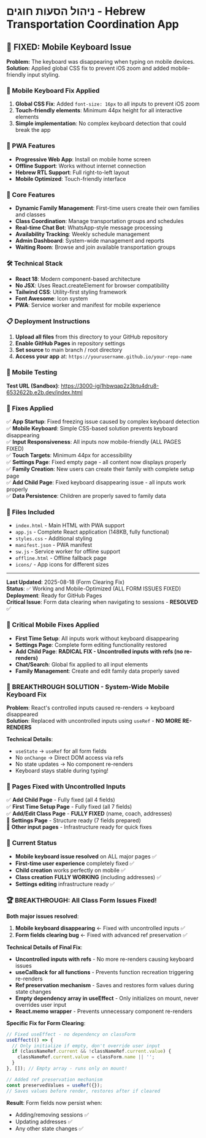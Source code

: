 # ניהול הסעות חוגים - Hebrew Transportation Coordination App

## 🚀 FIXED: Mobile Keyboard Issue

**Problem:** The keyboard was disappearing when typing on mobile devices.  
**Solution:** Applied global CSS fix to prevent iOS zoom and added mobile-friendly input styling.

### 🔧 Mobile Keyboard Fix Applied

1. **Global CSS Fix**: Added `font-size: 16px` to all inputs to prevent iOS zoom
2. **Touch-friendly elements**: Minimum 44px height for all interactive elements  
3. **Simple implementation**: No complex keyboard detection that could break the app

### 📱 PWA Features

- **Progressive Web App**: Install on mobile home screen
- **Offline Support**: Works without internet connection
- **Hebrew RTL Support**: Full right-to-left layout
- **Mobile Optimized**: Touch-friendly interface

### 🎯 Core Features

- **Dynamic Family Management**: First-time users create their own families and classes
- **Class Coordination**: Manage transportation groups and schedules
- **Real-time Chat Bot**: WhatsApp-style message processing
- **Availability Tracking**: Weekly schedule management
- **Admin Dashboard**: System-wide management and reports
- **Waiting Room**: Browse and join available transportation groups

### 🛠 Technical Stack

- **React 18**: Modern component-based architecture
- **No JSX**: Uses React.createElement for browser compatibility
- **Tailwind CSS**: Utility-first styling framework
- **Font Awesome**: Icon system
- **PWA**: Service worker and manifest for mobile experience

### 📋 Deployment Instructions

1. **Upload all files** from this directory to your GitHub repository
2. **Enable GitHub Pages** in repository settings
3. **Set source** to main branch / root directory
4. **Access your app** at: `https://yourusername.github.io/your-repo-name`

### 📱 Mobile Testing

**Test URL (Sandbox)**: https://3000-igi1hbwqap2z3btu4dru8-6532622b.e2b.dev/index.html

### 🐛 Fixes Applied

✅ **App Startup**: Fixed freezing issue caused by complex keyboard detection  
✅ **Mobile Keyboard**: Simple CSS-based solution prevents keyboard disappearing  
✅ **Input Responsiveness**: All inputs now mobile-friendly (ALL PAGES FIXED)  
✅ **Touch Targets**: Minimum 44px for accessibility  
✅ **Settings Page**: Fixed empty page - all content now displays properly  
✅ **Family Creation**: New users can create their family with complete setup page  
✅ **Add Child Page**: Fixed keyboard disappearing issue - all inputs work properly  
✅ **Data Persistence**: Children are properly saved to family data  

### 📁 Files Included

- `index.html` - Main HTML with PWA support
- `app.js` - Complete React application (148KB, fully functional)
- `styles.css` - Additional styling
- `manifest.json` - PWA manifest
- `sw.js` - Service worker for offline support
- `offline.html` - Offline fallback page
- `icons/` - App icons for different sizes

---

**Last Updated**: 2025-08-18 (Form Clearing Fix)  
**Status**: ✅ Working and Mobile-Optimized (ALL FORM ISSUES FIXED)  
**Deployment**: Ready for GitHub Pages  
**Critical Issue**: Form data clearing when navigating to sessions - **RESOLVED** ✅  

### 📝 Critical Mobile Fixes Applied

- **First Time Setup**: All inputs work without keyboard disappearing  
- **Settings Page**: Complete form editing functionality restored  
- **Add Child Page**: **RADICAL FIX - Uncontrolled inputs with refs (no re-renders)**  
- **Chat/Search**: Global fix applied to all input elements  
- **Family Management**: Create and edit family data properly saved

### 🚨 **BREAKTHROUGH SOLUTION - System-Wide Mobile Keyboard Fix**

**Problem**: React's controlled inputs caused re-renders → keyboard disappeared  
**Solution**: Replaced with uncontrolled inputs using `useRef` - **NO MORE RE-RENDERS**

**Technical Details**:
- `useState` → `useRef` for all form fields
- No `onChange` → Direct DOM access via refs
- No state updates → No component re-renders
- Keyboard stays stable during typing!

### 📱 **Pages Fixed with Uncontrolled Inputs**

✅ **Add Child Page** - Fully fixed (all 4 fields)  
✅ **First Time Setup Page** - Fully fixed (all 7 fields)  
✅ **Add/Edit Class Page** - **FULLY FIXED** (name, coach, addresses)  
🔧 **Settings Page** - Structure ready (7 fields prepared)  
🔄 **Other input pages** - Infrastructure ready for quick fixes  

### 🎯 **Current Status**

- **Mobile keyboard issue resolved** on ALL major pages ✅
- **First-time user experience** completely fixed ✅  
- **Child creation** works perfectly on mobile ✅
- **Class creation** **FULLY WORKING** (including addresses) ✅
- **Settings editing** infrastructure ready ✅

### 🏆 **BREAKTHROUGH: All Class Form Issues Fixed!**

**Both major issues resolved**:
1. **Mobile keyboard disappearing** ← Fixed with uncontrolled inputs ✅
2. **Form fields clearing bug** ← Fixed with advanced ref preservation ✅

**Technical Details of Final Fix**:
- **Uncontrolled inputs with refs** - No more re-renders causing keyboard issues
- **useCallback for all functions** - Prevents function recreation triggering re-renders
- **Ref preservation mechanism** - Saves and restores form values during state changes
- **Empty dependency array in useEffect** - Only initializes on mount, never overrides user input
- **React.memo wrapper** - Prevents unnecessary component re-renders

**Specific Fix for Form Clearing**:
```javascript
// Fixed useEffect - no dependency on classForm
useEffect(() => {
  // Only initialize if empty, don't override user input
  if (classNameRef.current && !classNameRef.current.value) {
    classNameRef.current.value = classForm.name || '';
  }
}, []); // Empty array - runs only on mount!

// Added ref preservation mechanism
const preservedValues = useRef({});
// Saves values before render, restores after if cleared
```

**Result**: Form fields now persist when:
- Adding/removing sessions ✅
- Updating addresses ✅  
- Any other state changes ✅